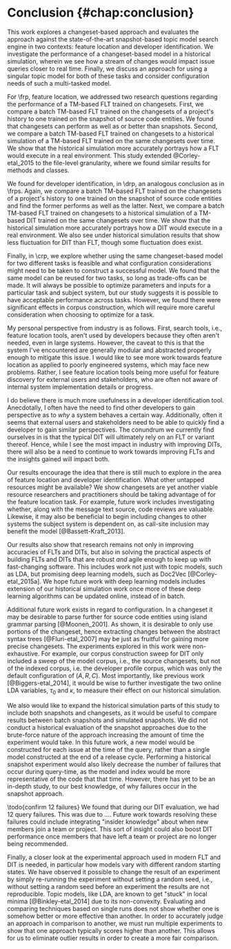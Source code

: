 # Conclusion {#chap:conclusion}

This work explores a changeset-based approach and evaluates the approach
against the state-of-the-art snapshot-based topic model search engine in two
contexts: feature location and developer identification.  We investigate the
performance of a changeset-based model in a historical simulation, wherein we
see how a stream of changes would impact issue queries closer to real time.
Finally, we discuss an approach for using a singular topic model for both of
these tasks and consider configuration needs of such a multi-tasked model.

For \frp, feature location, we addressed two research questions regarding the
performance of a TM-based FLT trained on changesets.  First, we compare a batch
TM-based FLT trained on the changesets of a project's history to one trained on
the snapshot of source code entities.  We found that changesets can perform as
well as or better than snapshots.  Second, we compare a batch TM-based FLT
trained on changesets to a historical simulation of a TM-based FLT trained on
the same changesets over time.  We show that the historical simulation more
accurately portrays how a FLT would execute in a real environment.  This study
extended @Corley-etal_2015 to the file-level granularity, where we found
similar results for methods and classes.

We found for developer identification, in \drp, an analogous conclusion as in
\frps.  Again, we compare a batch TM-based FLT trained on the changesets of a
project's history to one trained on the snapshot of source code entities and
find the former performs as well as the latter.  Next, we compare a batch
TM-based FLT trained on changesets to a historical simulation of a TM-based DIT
trained on the same changesets over time.  We show that the historical
simulation more accurately portrays how a DIT would execute in a real
environment.  We also see under historical simulation results that show less
fluctuation for DIT than FLT, though some fluctuation does exist.

Finally, in \crp, we explore whether using the same changeset-based model for
two different tasks is feasible and what configuration considerations might
need to be taken to construct a successful model.  We found that the same model
can be reused for two tasks, so long as trade-offs can be made.  It will always
be possible to optimize parameters and inputs for a particular task and subject
system, but our study suggests it is possible to have acceptable performance
across tasks.  However, we found there were significant effects in corpus
construction, which will require more careful consideration when choosing to
optimize for a task.

My personal perspective from industry is as follows.  First, search tools,
i.e., feature location tools, aren't used by developers because they often
aren't needed, even in large systems.  However, the caveat to this is that the
system I've encountered are generally modular and abstracted properly enough to
mitigate this issue.  I would like to see more work towards feature location as
applied to poorly engineered systems, which may face new problems.  Rather, I
see feature location tools being more useful for feature discovery for external
users and stakeholders, who are often not aware of internal system
implementation details or progress.

I do believe there is much more usefulness in a developer identification tool.
Anecdotally, I often have the need to find other developers to gain perspective
as to *why* a system behaves a certain way.  Additionally, often it seems that
external users and stakeholders need to be able to quickly find a developer to
gain similar perspectives.  The conundrum we currently find ourselves in is
that the typical DIT will ultimately rely on an FLT or variant thereof.  Hence,
while I see the most impact in industry with improving DITs, there will also be
a need to continue to work towards improving FLTs and the insights gained will
impact both.

Our results encourage the idea that there is still much to explore in the area
of feature location and developer identification.  What other untapped
resources might be available?  We show changesets are yet another viable
resource researchers and practitioners should be taking advantage of for the
feature location task.  For example, future work includes investigating
whether, along with the message text source, code reviews are valuable.
Likewise, it may also be beneficial to begin including changes to other systems
the subject system is dependent on, as call-site inclusion may benefit the
model [@Bassett-Kraft_2013].

Our results also show that research remains not only in improving accuracies of
FLTs and DITs, but also in solving the practical aspects of building FLTs and
DITs that are robust *and* agile enough to keep up with fast-changing software.
This includes work not just with topic models, such as LDA, but promising deep
learning models, such as Doc2Vec [@Corley-etal_2015a].  We hope future work
with deep learning models includes extension of our historical simulation work
once more of these deep learning algorithms can be updated online, instead of
in batch.

Additional future work exists in regard to configuration.  In a changeset it
may be desirable to parse further for source code entities using island grammar
parsing [@Moonen_2001].  As shown, it is desirable to only use portions of the
changeset, hence extracting changes between the abstract syntax trees
[@Fluri-etal_2007] may be just as fruitful for gaining more precise changesets.
The experiments explored in this work were non-exhaustive.  For example, our
corpus construction sweep for DIT only included a sweep of the model corpus,
i.e., the source changesets, but not of the indexed corpus, i.e.  the developer
profile corpus, which was only the default configuration of $(A, R, C)$.  Most
importantly, like previous work [@Biggers-etal_2014], it would be wise to
further investigate the two online LDA variables, $\tau_0$ and $\kappa$, to
measure their effect on our historical simulation.

We also would like to expand the historical simulation parts of this study to
include both snapshots and changesets, as it would be useful to compare results
between batch snapshots and simulated snapshots.  We did not conduct a
historical evaluation of the snapshot approaches due to the brute-force nature
of the approach increasing the amount of time the experiment would take.  In
this future work, a new model would be constructed for each issue at the time
of the query, rather than a single model constructed at the end of a release
cycle.  Performing a historical snapshot experiment would also likely decrease
the number of failures that occur during query-time, as the model and index
would be more representative of the code that that time.  However, there has
yet to be an in-depth study, to our best knowledge, of why failures occur in
the snapshot approach.

\todo{confirm 12 failures} We found that during our DIT evaluation, we had 12
query failures.  This was due to ....  Future work towards resolving these
failures could include integrating "insider knowledge" about when new members
join a team or project.  This sort of insight could also boost DIT performance
once members that have left a team or project are no longer being recommended.

Finally, a closer look at the experimental approach used in modern FLT and DIT
is needed, in particular how models vary with different random starting states.
We have observed it possible to change the result of an experiment by simply
re-running the experiment without setting a random seed, i.e., without setting
a random seed before an experiment the results are not reproducible.  Topic
models, like LDA, are known to get "stuck" in local minima [@Binkley-etal_2014]
due to its non-convexity.  Evaluating and comparing techniques based on single
runs does not show whether one is somehow better or more effective than
another.  In order to accurately judge an approach in comparison to another, we
must run multiple experiments to show that one approach typically scores higher
than another.  This allows for us to eliminate outlier results in order to
create a more fair comparison.
